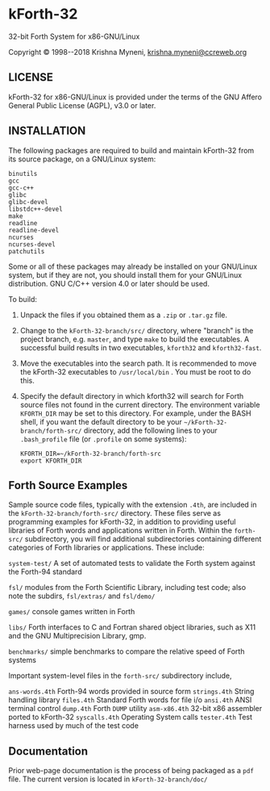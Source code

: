 # kForth-32
32-bit Forth System for x86-GNU/Linux

Copyright &copy; 1998--2018 Krishna Myneni, <krishna.myneni@ccreweb.org>

## LICENSE

kForth-32 for x86-GNU/Linux is provided under the terms of the GNU
Affero General Public License (AGPL), v3.0 or later.


## INSTALLATION 

The following packages are required to build and maintain kForth-32 from
its source package, on a GNU/Linux system:

    binutils
    gcc
    gcc-c++
    glibc
    glibc-devel
    libstdc++-devel
    make
    readline
    readline-devel
    ncurses
    ncurses-devel
    patchutils

Some or all of these packages may already be installed on your GNU/Linux 
system, but if they are not, you should install them for your GNU/Linux
distribution. GNU C/C++ version 4.0 or later should be used.
 
To build:

1. Unpack the files if you obtained them as a `.zip` or `.tar.gz` file.

2. Change to the `kForth-32-branch/src/` directory, where "branch" is the project
   branch, e.g. `master`, and type `make` to build the executables. A successful
   build results in two executables, `kforth32` and `kforth32-fast`.

3. Move the executables into the search path. It is recommended to move
   the kForth-32 executables to `/usr/local/bin` . You must be root to do this.

4. Specify the default directory in which kforth32 will search for Forth source
   files not found in the current directory. The environment variable `KFORTH_DIR`
   may be set to this directory. For example, under the BASH shell, if you want
   the default directory to be your `~/kForth-32-branch/forth-src/` directory, add the
   following lines to your `.bash_profile` file (or `.profile` on some systems):

	   KFORTH_DIR=~/kForth-32-branch/forth-src
	   export KFORTH_DIR

## Forth Source Examples

Sample source code files, typically with the extension `.4th`, are
included in the `kForth-32-branch/forth-src/` directory. These files serve as
programming examples for kForth-32, in addition to providing useful
libraries of Forth words and applications written in Forth. Within the
`forth-src/` subdirectory, you will find additional subdirectories containing
different categories of Forth libraries or applications. These include:

`system-test/`     A set of automated tests to validate the Forth system against
                   the Forth-94 standard

`fsl/`             modules from the Forth Scientific Library, including test code;
                   also note the subdirs, `fsl/extras/` and `fsl/demo/`

`games/`           console games written in Forth

`libs/`            Forth interfaces to C and Fortran shared object libraries, such
                   as X11 and the GNU Multiprecision Library, gmp.

`benchmarks/`      simple benchmarks to compare the relative speed of Forth systems


Important system-level files in the `forth-src/` subdirectory include,

`ans-words.4th`   Forth-94 words provided in source form
`strings.4th`     String handling library
`files.4th`       Standard Forth words for file i/o
`ansi.4th`        ANSI terminal control
`dump.4th`	  Forth `DUMP` utility
`asm-x86.4th`     32-bit x86 assembler ported to kForth-32
`syscalls.4th`	  Operating System calls
`tester.4th`      Test harness used by much of the test code

## Documentation

Prior web-page documentation is the process of being packaged as a `pdf` file. The current
version is located in `kForth-32-branch/doc/` 
